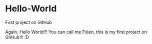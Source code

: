 # Hello-World
First project on GitHub

Again, Hello World!!! 
You can call me Folen, this is my first project on GitHub!!! :D
